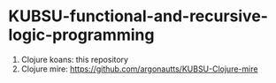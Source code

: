 # KUBSU-functional-and-recursive-logic-programming
1. Clojure koans: this repository
2. Clojure mire: https://github.com/argonautts/KUBSU-Clojure-mire
